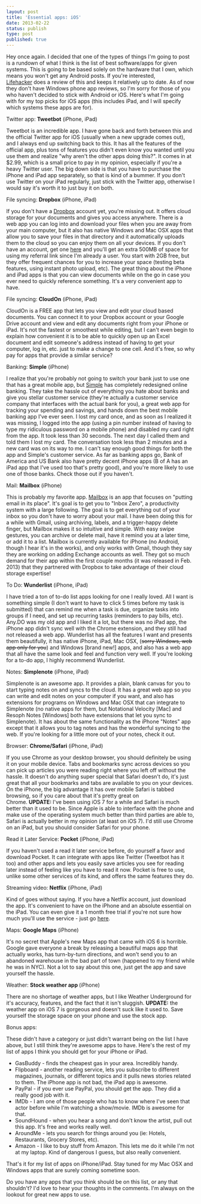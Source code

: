 ```yaml
---
layout: post
title: 'Essential apps: iOS'
date: 2013-02-22
status: publish
type: post
published: true
---
```

Hey once again. I decided that one of the types of things I'm going to post is a rundown of what I think is the list of best software/apps for given systems. This is going to be based solely on the hardware that I own, which means you won't get any Android posts. If you're interested, <a title="Lifehacker" href="http://www.lifehacker.com/apps/android">Lifehacker</a> does a review of this and keeps it relatively up to date. As of now they don't have Windows phone app reviews, so I'm sorry for those of you who haven't decided to stick with Android or iOS. Here's what I'm going with for my top picks for iOS apps (this includes iPad, and I will specify which systems these apps are for).

Twitter app: <strong>Tweetbot</strong> (iPhone, iPad)

Tweetbot is an incredible app. I have gone back and forth between this and the official Twitter app for iOS (usually when a new upgrade comes out), and I always end up switching back to this. It has all the features of the official app, plus tons of features you didn't even know you wanted until you use them and realize "why aren't the other apps doing this?". It comes in at $2.99, which is a small price to pay in my opinion, especially if you're a heavy Twitter user. The big down side is that you have to purchase the iPhone and iPad app separately, so that is kind of a bummer. If you don't use Twitter on your iPad regularly, just stick with the Twitter app, otherwise I would say it's worth it to just buy it on both.

File syncing: <strong>Dropbox</strong> (iPhone, iPad)

If you don't have a <a href="http://www.dropbox.com">Dropbox</a> account yet, you're missing out. It offers cloud storage for your documents and gives you access anywhere. There is a web app you can log into and download your files when you are away from your main computer, but it also has native Windows and Mac OSX apps that allow you to save your files in that directory and it automatically uploads them to the cloud so you can enjoy them on all your devices. If you don't have an account, get one <a href="http://db.tt/trgy2GK">here</a> and you'll get an extra 500MB of space for using my referral link since I'm already a user. You start with 2GB free, but they offer frequent chances for you to increase your space (testing beta features, using instant photo upload, etc). The great thing about the iPhone and iPad apps is that you can view documents while on the go in case you ever need to quickly reference something. It's a very convenient app to have.

File syncing: <strong>CloudOn</strong> (iPhone, iPad)

CloudOn is a FREE app that lets you view and edit your cloud based documents. You can connect it to your Dropbox account or your Google Drive account and view and edit any documents right from your iPhone or iPad. It's not the fastest or smoothest while editing, but I can't even begin to explain how convenient it is to be able to quickly open up an Excel document and edit someone's address instead of having to get your computer, log in, etc. just to make a change to one cell. And it's free, so why pay for apps that provide a similar service?

Banking: <strong>Simple</strong> (iPhone)

I realize that you're probably not going to switch your bank just to use one that has a great mobile app, but <a href="http://www.simple.com">Simple</a> has completely redesigned online banking. They take the hassle out of everything you hate about banks and give you stellar customer service (they're actually a customer service company that interfaces with the actual bank for you), a great web app for tracking your spending and savings, and hands down the best mobile banking app I've ever seen. I lost my card once, and as soon as I realized it was missing, I logged into the app (using a pin number instead of having to type my ridiculous password on a mobile phone) and disabled my card right from the app. It took less than 30 seconds. The next day I called them and told them I lost my card. The conversation took less than 2 minutes and a new card was on its way to me. I can't say enough good things for both the app and Simple's customer service. As far as banking apps go, Bank of America and US Bank also have pretty decent iPhone apps (B of A has an iPad app that I've used too that's pretty good), and you're more likely to use one of those banks. Check those out if you haven't.

Mail: <strong>Mailbox</strong> (iPhone)

This is probably my favorite app. <a href="http://www.mailboxapp.com/">Mailbox</a> is an app that focuses on "putting email in its place". It's goal is to get you to "Inbox Zero", a productivity system with a large following. The goal is to get everything out of your inbox so you don't have to worry about your mail. I have been doing this for a while with Gmail, using archiving, labels, and a trigger-happy delete finger, but Mailbox makes it so intuitive and simple. With easy swipe gestures, you can archive or delete mail, have it remind you at a later time, or add it to a list. Mailbox is currently available for iPhone (no Android, though I hear it's in the works), and only works with Gmail, though they say they are working on adding Exchange accounts as well. They got so much demand for their app within the first couple months (it was released in Feb. 2013) that they partnered with Dropbox to take advantage of their cloud storage expertise!

To Do: <strong>Wunderlist</strong> (iPhone, iPad)

I have tried a ton of to-do list apps looking for one I really loved. All I want is something simple (I don't want to have to click 5 times before my task is submitted) that can remind me when a task is due, organize tasks into groups if I need, and set up recurring tasks (reminders to pay bills, etc). Any.DO was my old app and I liked it a lot, but there was no iPad app, the iPhone app didn't sync well with the Chrome extension, and they still had not released a web app. Wunderlist has all the features I want and presents them beautifully, it has native iPhone, iPad, Mac OSX, (<del>sorry Windows, web app only for you</del>) and Windows [brand new!] apps, and also has a web app that all have the same look and feel and function very well. If you're looking for a to-do app, I highly recommend Wunderlist.

Notes: <strong>Simplenote</strong> (iPhone, iPad)

Simplenote is an awesome app. It provides a plain, blank canvas for you to start typing notes on and syncs to the cloud. It has a great web app so you can write and edit notes on your computer if you want, and also has extensions for programs on Windows and Mac OSX that can integrate to Simplenote (no native apps for them, but Notational Velocity [Mac] and Resoph Notes [Windows] both have extensions that let you sync to Simplenote). It has about the same functionality as the iPhone "Notes" app except that it allows you to tag notes and has the wonderful syncing to the web. If you're looking for a little more out of your notes, check it out.

Browser: <strong>Chrome/Safari</strong> (iPhone, iPad)

If you use Chrome as your desktop browser, you should definitely be using it on your mobile device. Tabs and bookmarks sync across devices so you can pick up articles you were reading right where you left off without the hassle. It doesn't do anything super special that Safari doesn't do, it's just great that all your bookmarks and tabs are available to you on your devices. On the iPhone, the big advantage it has over mobile Safari is tabbed browsing, so if you care about that it's pretty great on Chrome. <strong>UPDATE: </strong>I've been using iOS 7 for a while and Safari is much better than it used to be. Since Apple is able to interface with the phone and make use of the operating system much better than third parties are able to, Safari is actually better in my opinion (at least on iOS 7). I'd still use Chrome on an iPad, but you should consider Safari for your phone.

Read it Later Service: <strong>Pocket</strong> (iPhone, iPad)

If you haven't used a read it later service before, do yourself a favor and download Pocket. It can integrate with apps like Twitter (Tweetbot has it too) and other apps and lets you easily save articles you see for reading later instead of feeling like you have to read it now. Pocket is free to use, unlike some other services of its kind, and offers the same features they do.

Streaming video: <strong>Netflix</strong> (iPhone, iPad)

Kind of goes without saying. If you have a Netflix account, just download the app. It's convenient to have on the iPhone and an absolute essential on the iPad. You can even give it a 1 month free trial if you're not sure how much you'll use the service - just go <a href="https://www.google.com/url?sa=t&amp;rct=j&amp;q=&amp;esrc=s&amp;source=web&amp;cd=1&amp;cad=rja&amp;sqi=2&amp;ved=0CE0QFjAA&amp;url=https%3A%2F%2Fsignup.netflix.com%2F%3Flocale%3Den-GB&amp;ei=-IkmUbC8DpP62AWyk4DQBQ&amp;usg=AFQjCNHp5z4YLouFt1uTI-JKIztjARKhOQ&amp;sig2=3d8HoSasz-R0UO4Mn70QCA&amp;bvm=bv.42661473,d.b2I">here</a>.

Maps: <strong>Google Maps</strong> (iPhone)

It's no secret that Apple's new Maps app that came with iOS 6 is horrible. Google gave everyone a break by releasing a beautiful maps app that actually works, has turn-by-turn directions, and won't send you to an abandoned warehouse in the bad part of town (happened to my friend while he was in NYC). Not a lot to say about this one, just get the app and save yourself the hassle.

Weather: <strong>Stock weather app </strong>(iPhone)

There are no shortage of weather apps, but I like Weather Underground for it's accuracy, features, and the fact that it isn't sluggish. <strong>UPDATE:</strong> the weather app on iOS 7 is gorgeous and doesn't suck like it used to. Save yourself the storage space on your phone and use the stock app.

Bonus apps:

These didn't have a category or just didn't warrant being on the list I have above, but I still think they're awesome apps to have. Here's the rest of my list of apps I think you should get for your iPhone or iPad.

- <span style="line-height:14px;">GasBuddy - finds the cheapest gas in your area. Incredibly handy.</span>
- Flipboard - another reading service, lets you subscribe to different magazines, journals, or different topics and it pulls news stories related to them. The iPhone app is not bad, the iPad app is awesome.
- PayPal - if you ever use PayPal, you should get the app. They did a really good job with it.
- IMDb - I am one of those people who has to know where I've seen that actor before while I'm watching a show/movie. IMDb is awesome for that.
- SoundHound - when you hear a song and don't know the artist, pull out this app. It's free and works really well.
- AroundMe - lets you search for things around you (ie: Hotels, Restaurants, Grocery Stores, etc).
- Amazon - I like to buy stuff from Amazon. This lets me do it while I'm not at my laptop. Kind of dangerous I guess, but also really convenient.

That's it for my list of apps on iPhone/iPad. Stay tuned for my Mac OSX and Windows apps that are surely coming sometime soon.

Do you have any apps that you think should be on this list, or any that shouldn't? I'd love to hear your thoughts in the comments. I'm always on the lookout for great new apps to use.

